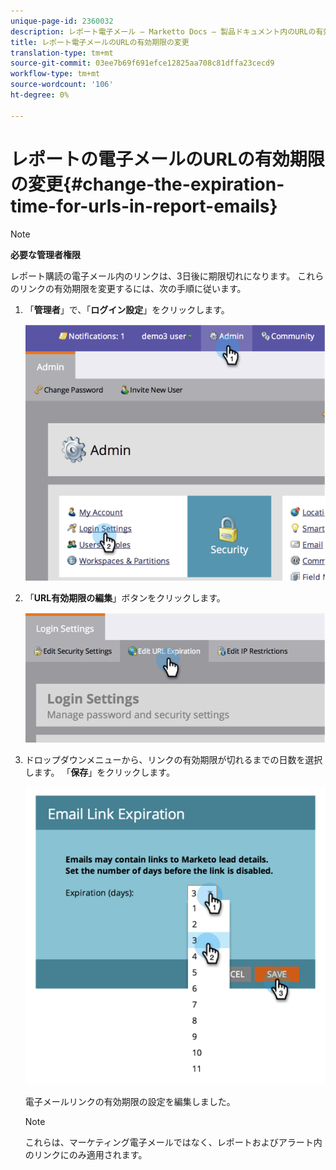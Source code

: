 ```yaml
---
unique-page-id: 2360032
description: レポート電子メール — Marketto Docs — 製品ドキュメント内のURLの有効期限の変更
title: レポート電子メールのURLの有効期限の変更
translation-type: tm+mt
source-git-commit: 03ee7b69f691efce12825aa708c81dffa23cecd9
workflow-type: tm+mt
source-wordcount: '106'
ht-degree: 0%

---
```



# レポートの電子メールのURLの有効期限の変更{#change-the-expiration-time-for-urls-in-report-emails}

>[!NOTE]
>
>**必要な管理者権限**

レポート購読の電子メール内のリンクは、3日後に期限切れになります。 これらのリンクの有効期限を変更するには、次の手順に従います。

1. 「**管理者**」で、「**ログイン設定**」をクリックします。

   ![](assets/image2014-9-16-14-3a44-3a57.png)

1. 「**URL有効期限の編集**」ボタンをクリックします。

   ![](assets/image2014-9-16-14-3a45-3a1.png)

1. ドロップダウンメニューから、リンクの有効期限が切れるまでの日数を選択します。 「**保存**」をクリックします。

   ![](assets/image2014-9-16-14-3a45-3a5.png)

   電子メールリンクの有効期限の設定を編集しました。

   >[!NOTE]
   >
   >これらは、マーケティング電子メールではなく、レポートおよびアラート内のリンクにのみ適用されます。
